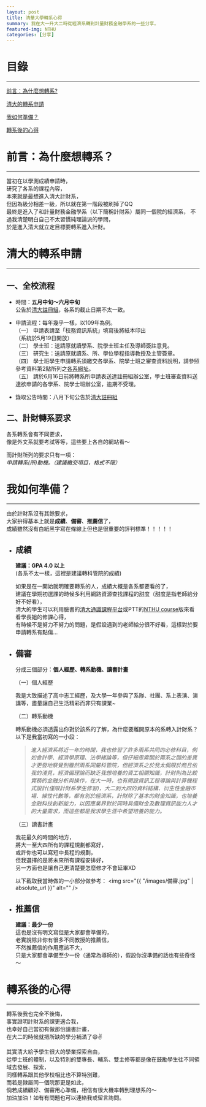 ```yaml
---
layout: post
title: 清華大學轉系心得
summary: 我在大一升大二時從經濟系轉到計量財務金融學系的一些分享。
featured-img: NTHU
categories: [分享]
---
```


# 目錄

***

[前言：為什麼想轉系?](#前言)

[清大的轉系申請](#清大的轉系申請)

[我如何準備？](#我如何準備)

[轉系後的心得](#轉系後的心得)

<a name="前言"/>

# 前言：為什麼想轉系？

***

當初在以學測成績申請時，<br>
研究了各系的課程內容，<br>
本來就是最想進入清大計財系，<br>
但因為級分相差一級，所以就在第一階段被刷掉了QQ<br>
最終是進入了和計量財務金融學系（以下簡稱計財系）屬同一個院的經濟系，
不過我清楚明白自己不太習慣純理論派的學問，<br>
於是進入清大就立定目標要轉系進入計財。<br>

<a name="清大的轉系申請"/>

# 清大的轉系申請

***

## 一、全校流程

- 時間：**五月中旬～六月中旬**<br>
公告於[清大註冊組](http://registra.site.nthu.edu.tw/index.php)，各系的截止日期不太一致。<br>

- 申請流程：每年幾乎一樣，以109年為例。<br>
    （一） 申請表請至「校務資訊系統」填寫後將紙本印出<br>
            （系統於5月19日開放）<br>
    （二） 學士班：送請原就讀學系、院學士班主任及導師簽註意見。<br>
    （三） 研究生：送請原就讀系、所、學位學程指導教授及主管簽章。<br>
    （四） 學士班學生申請轉系須繳交各學系、院學士班之審查資料說明，請參照參考資料第2點所列之[各系網址](http://registra.site.nthu.edu.tw/p/404-1211-135670.php?Lang=zh-tw)。<br>
    （五） 請於6月16日前將轉系所申請表送達註冊組辦公室，學士班審查資料送達欲申請的各學系、院學士班辦公室，逾期不受理。<br>

- 錄取公告時間：八月下旬公告於[清大註冊組](http://registra.site.nthu.edu.tw/index.php)

## 二、計財轉系要求

各系轉系會有不同要求，<br>
像是外文系就要考試等等，這些要上各自的網站看～<br>

而計財所列的要求只有一項：<br>
   *申請轉系(所)動機。（建議繳交項目，格式不限）*<br>

<a name="我如何準備"/>

# 我如何準備？

***

由於計財系沒有其餘要求，<br>
大家拚得基本上就是**成績**、**備審**、**推薦信**了，<br>
成績雖然沒有白紙黑字寫在條線上但也是很重要的評判標準！！！！！<br>

- ## 成績

    **建議：GPA 4.0 以上**<br>
    (各系不太一樣，這裡是建議轉科管院的成績)

    如果是在一開始就明確要轉系的人，成績大概是各系都要看的了，<br>
    建議在學期初選課的時候多利用網路資源查找課程的甜度（甜度是指老師給分好不好看），<br>
    清大的學生可以利用臉書的[清大通識課程平台](https://www.facebook.com/NTHUGe/)或PTT的[NTHU course](https://pttweb.tw/nthu_course/)版來看看學長姐的修課心得，<br>
    有時候不是努力不努力的問題，是假設遇到的老師給分很不好看，這樣對於要申請轉系有點傷...<br>

- ## 備審

    分成三個部分：**個人經歷、轉系動機、讀書計畫**

    （一）個人經歷

    我是大致描述了高中志工經歷，及大學一年參與了系隊、社團、系上表演、演講等，盡量讓自己生活精彩而非只有課業~<br>
    
    （二）轉系動機

    轉系動機必須透露出你對於該系的了解，為什麼要離開原本的系轉入計財系？ <br>
    以下是我當初寫的一小段：<br>
    > *進入經濟系將近一年的時間，我也修習了許多兩系共同的必修科目，例如會計學、經濟學原理、法學緒論等，但仔細思索關於兩系之間的差異才更發地察覺到雖然兩系同屬科管院，但經濟系之於我太侷限於商且依我的淺見，經濟偏理論而缺乏我想培養的資工相關知識，計財則為比較實務的金融分析與操作，在大一時，也有開設資訊工程導論與計算機程式設計(僅限計財系學生修習)，大二到大四的資料結構、衍生性金融市場、線性代數等，都有別於經濟系，計財除了基本的財金知識，也培養金融科技創新能力，以因應業界對於同時具備財金及數理資訊能力人才的大量需求，而這些都是我求學生涯中希望培養的能力。*
    
    （三）讀書計畫

    我花最久的時間的地方，<br>將大一至大四所有的課程規劃都寫好，<br>
    或許你也可以寫短中長程的規劃，<br>
    但我選擇的是將未來所有課程安排好，<br>
    另一方面也是讓自己更清楚要怎麼修才不會延畢XD<br>

    以下截取我當時做的一小部分做參考：
    <span class="image fit"><img src="{{ "/images/備審.jpg" | absolute_url }}" alt="" /></span>

- ## 推薦信

    **建議：最少一份**<br>
    這也是沒有明文寫但是大家都會準備的，<br>
    老實說除非你有很多不同教授的推薦信，<br>
    不然推薦信的作用應該不大，<br>
    只是大家都會準備至少一份（通常為導師的），假設你沒準備的話也有些奇怪～

<a name="轉系後的心得"/>

# 轉系後的心得

***
轉系後我也完全不後悔，<br>事實證明計財系的課更適合我，<br>
也幸好自己當初有做那份讀書計畫，<br>
在大二的時候就把所缺的學分補滿了😄✌️

其實清大給予學生很大的學業探索自由，<br>
從學士班的體制，以及特別的雙專長、輔系、雙主修等都是像在鼓勵學生往不同領域去發展、探索，<br>
同樣轉系跟其他學校相比也不算特別難，<br>
而若是隸屬同一個院那更是如此，<br>
倘若成績顧好、備審用心準備，相信有很大機率轉到理想系的～<br>
加油加油！如有有問題也可以連絡我或留言詢問。





